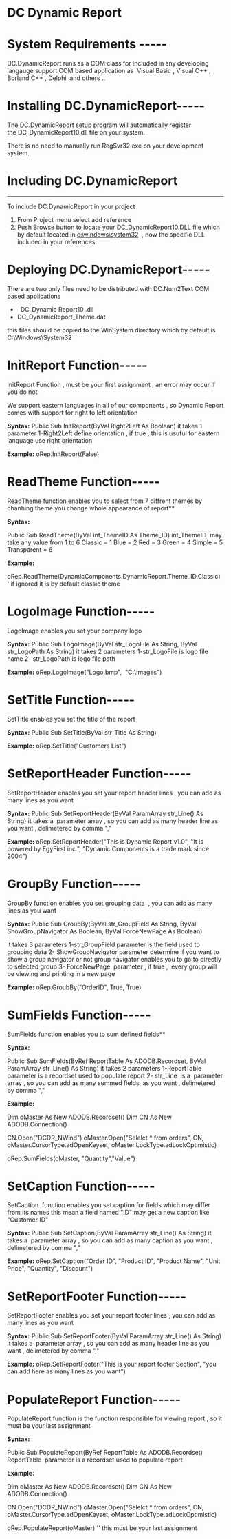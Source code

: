 ﻿DC Dynamic Report
====================


# **System Requirements -----**
DC.DynamicReport runs as a COM class for included in any developing langauge support COM based application as  Visual Basic , Visual C++ , Borland C++ , Delphi  and others ..
# **Installing DC.DynamicReport-----**
The DC.DynamicReport setup program will automatically register the DC\_DynamicReport10.dll file on your system. 

There is no need to manually run RegSvr32.exe on your development system. 
# **Including DC.DynamicReport**
-----
To include DC.DynamicReport in your project  

1. From Project menu select add reference 
1. Push Browse button to locate your DC\_DynamicReport10.DLL file which by default located in [c:\windows\system32](file:///c:/windows/system32)  , now the specific DLL included in your references
# **Deploying DC.DynamicReport-----**
There are two only files need to be distributed with DC.Num2Text COM based applications

- ` `DC\_Dynamic Report10 .dll
- DC\_DynamicReport\_Theme.dat

this files should be copied to the WinSystem directory which by default is C:\Windows\System32 
# **InitReport Function-----**
InitReport Function , must be your first assignment , an error may occur if you do not

We support eastern languages in all of our components , so Dynamic Report comes with support for right to left orientation

**Syntax:**
Public Sub InitReport(ByVal Right2Left As Boolean)
it takes 1 parameter
1-Right2Left define orientation , if true , this is usuful for eastern language use right orientation 


**Example:**
oRep.InitReport(False)







# **ReadTheme Function-----**
ReadTheme function enables you to select from 7 diffrent themes 
by chanhing theme you change whole appearance of report**


**Syntax:**

Public Sub ReadTheme(ByVal int\_ThemeID As Theme\_ID)
int\_ThemeID  may take any value from 1 to 6
Classic = 1
Blue = 2
Red = 3
Green = 4
Simple = 5
Transparent = 6

**Example:**

oRep.ReadTheme(DynamicComponents.DynamicReport.Theme\_ID.Classic) ' if ignored it is by default classic theme




# **LogoImage Function-----**
LogoImage enables you set your company logo

**Syntax:**
Public Sub LogoImage(ByVal str\_LogoFile As String, ByVal str\_LogoPath As String)
it takes 2 parameters
1-str\_LogoFile is logo file name
2- str\_LogoPath is logo file path

**Example:**
oRep.LogoImage("Logo.bmp",  "C:\Images\")




# **SetTitle Function-----**
SetTitle enables you set the title of the report

**Syntax:**
Public Sub SetTitle(ByVal str\_Title As String)


**Example:**
oRep.SetTitle("Customers List")







# **SetReportHeader Function-----**
SetReportHeader enables you set your report header lines , you can add as many lines as you want

**Syntax:**
Public Sub SetReportHeader(ByVal ParamArray str\_Line() As String)
it takes a  parameter array , so you can add as many header line as you want , delimetered by comma ","

**Example:**
oRep.SetReportHeader("This is Dynamic Report v1.0", "It is powered by EgyFirst inc.", "Dynamic Components is a trade mark since 2004")







# **GroupBy Function-----**
GroupBy function enables you set grouping data  , you can add as many lines as you want

**Syntax:**
Public Sub GroubBy(ByVal str\_GroupField As String, ByVal ShowGroupNavigator As Boolean, ByVal ForceNewPage As Boolean)

it takes 3 parameters
1-str\_GroupField parameter is the field used to grouping data
2- ShowGroupNavigator parameter determine if you want to show a group navigator or not 
group navigator enables you to go to directly to selected group
3- ForceNewPage  parameter , if true ,  every group will be viewing and printing in a new page


**Example:**
oRep.GroubBy("OrderID", True, True)







# **SumFields Function-----**
SumFields function enables you to sum defined fields** 

**Syntax:**

Public Sub SumFields(ByRef ReportTable As ADODB.Recordset, ByVal ParamArray str\_Line() As String)
it takes 2 parameters
1-ReportTable  parameter is a recordset used to populate report
2- str\_Line  is a  parameter array , so you can add as many summed fields  as you want , delimetered by comma ","

**Example:**

Dim oMaster As New ADODB.Recordset()
Dim CN As New ADODB.Connection()

CN.Open("DCDR\_NWind")
oMaster.Open("Selelct \* from orders", CN, oMaster.CursorType.adOpenKeyset, oMaster.LockType.adLockOptimistic)

oRep.SumFields(oMaster, "Quantity","Value")







# **SetCaption Function-----**
SetCaption  function enables you set caption for fields which may differ from its names
this mean a field named "ID" may get a new caption like "Customer ID"

**Syntax:**
Public Sub SetCaption(ByVal ParamArray str\_Line() As String)
it takes a  parameter array , so you can add as many caption as you want , delimetered by comma ","

**Example:**
oRep.SetCaption("Order ID", "Product ID", "Product Name", "Unit Price", "Quantity", "Discount")







# **SetReportFooter Function-----**
SetReportFooter enables you set your report footer lines , you can add as many lines as you want

**Syntax:**
Public Sub SetReportFooter(ByVal ParamArray str\_Line() As String)
it takes a  parameter array , so you can add as many header line as you want , delimetered by comma ","

**Example:**
oRep.SetReportFooter("This is your report footer Section", "you can add here as many lines as you want")







# **PopulateReport Function-----**
PopulateReport function is the function responsible for viewing report , so it must be your last assignment

**Syntax:**

Public Sub PopulateReport(ByRef ReportTable As ADODB.Recordset)
ReportTable  parameter is a recordset used to populate report

**Example:**

Dim oMaster As New ADODB.Recordset()
Dim CN As New ADODB.Connection()

CN.Open("DCDR\_NWind")
oMaster.Open("Selelct \* from orders", CN, oMaster.CursorType.adOpenKeyset, oMaster.LockType.adLockOptimistic)

oRep.PopulateReport(oMaster) '' this must be your last assignment









